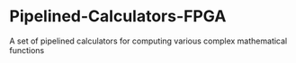 # Pipelined-Calculators-FPGA
A set of pipelined calculators for computing various complex mathematical functions

